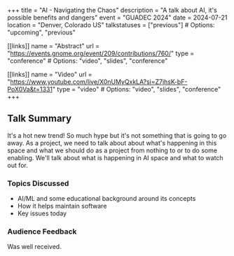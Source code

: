 +++
title = "AI - Navigating the Chaos"
description = "A talk about AI, it's possible benefits and dangers"
event = "GUADEC 2024"
date = 2024-07-21
location = "Denver, Colorado US"
talkstatuses = ["previous"]  # Options: "upcoming", "previous"

[[links]]
name = "Abstract"
url = "https://events.gnome.org/event/209/contributions/760/"
type = "conference"  # Options: "video", "slides", "conference"

[[links]]
name = "Video"
url = "https://www.youtube.com/live/X0nUMyQxkLA?si=Z7jhsK-bF-PoX0Va&t=1331"
type = "video"  # Options: "video", "slides", "conference"
+++

## Talk Summary

It's a hot new trend! So much hype but it's not something that is going to go away. As a project, we need to talk about about what's happening in this space and what we should do as a project from nothing to or to do some enabling. We'll talk about what is happening in AI space and what to watch out for.

### Topics Discussed

- AI/ML and some educational background around its concepts
- How it helps maintain software
- Key issues today

### Audience Feedback

Was well received.
